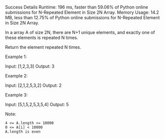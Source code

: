 Success
Details
Runtime: 196 ms, faster than 59.06% of Python online submissions for N-Repeated Element in Size 2N Array.
Memory Usage: 14.2 MB, less than 12.75% of Python online submissions for N-Repeated Element in Size 2N Array.


In a array A of size 2N, there are N+1 unique elements, and exactly one of these elements is repeated N times.

Return the element repeated N times.

 

Example 1:

Input: [1,2,3,3]
Output: 3

Example 2:

Input: [2,1,2,5,3,2]
Output: 2

Example 3:

Input: [5,1,5,2,5,3,5,4]
Output: 5

 

Note:

    4 <= A.length <= 10000
    0 <= A[i] < 10000
    A.length is even

